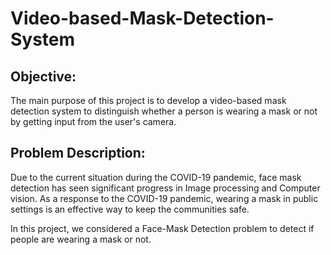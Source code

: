# Video-based-Mask-Detection-System
## Objective:
The main purpose of this project is to develop a video-based mask detection system to distinguish whether a person is wearing a mask or not by getting input from the user's camera.
## Problem Description:
Due to the current situation during the COVID-19 pandemic, face mask detection has seen significant progress in Image processing and Computer vision. As a response to the COVID-19 pandemic, wearing a mask in public settings is an effective way to keep the communities safe.

In this project, we considered a Face-Mask Detection problem to detect if people are wearing a mask or not.
